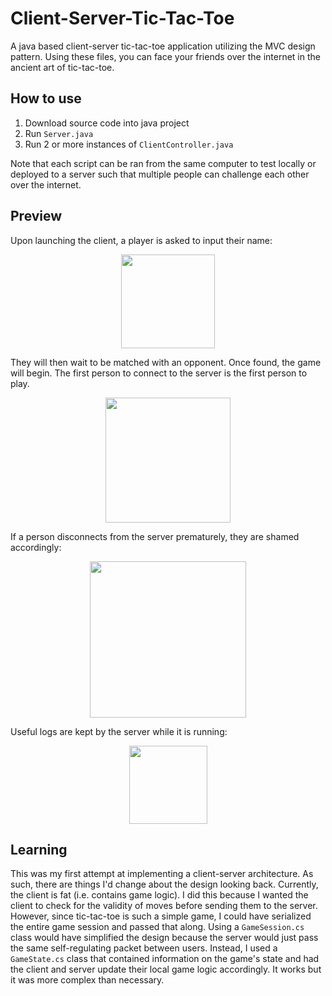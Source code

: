 # Client-Server-Tic-Tac-Toe
A java based client-server tic-tac-toe application utilizing the MVC design pattern. 
Using these files, you can face your friends over the internet in the ancient art of tic-tac-toe.

## How to use
1. Download source code into java project
2. Run `Server.java`
3. Run 2 or more instances of `ClientController.java`

Note that each script can be ran from the same computer to test locally or deployed to a server such that
multiple people can challenge each other over the internet. 

## Preview
Upon launching the client, a player is asked to input their name:
<p align="center">
<img src="https://cdn.discordapp.com/attachments/751158308236165191/771895749137924096/Screen_Shot_2020-10-30_at_18.16.56.png" height=150 />
</p>

They will then wait to be matched with an opponent. Once found, the game will begin.
The first person to connect to the server is the first person to play.
<p align="center">
<img src="https://media.giphy.com/media/p4Csz2GlROWlKMEgSe/giphy.gif" height=200 />
</p>


If a person disconnects from the server prematurely, they are shamed accordingly:
<p align="center">
<img src="https://cdn.discordapp.com/attachments/751158308236165191/771910346532192306/Screen_Shot_2020-10-30_at_19.35.32.png" height=250 />
</p>

Useful logs are kept by the server while it is running:
<p align="center">
<img src="https://media.discordapp.net/attachments/751158308236165191/771900723621003264/unknown.png" height=125 />
</p>

## Learning
This was my first attempt at implementing a client-server architecture. As such, there are things I'd change about the design looking back.
Currently, the client is fat (i.e. contains game logic). 
I did this because I wanted the client to check for the validity of moves before sending them to the server.
However, since tic-tac-toe is such a simple game, I could have serialized the entire game session and passed that along. 
Using a `GameSession.cs` class would have simplified the design because the server would just pass the same self-regulating packet between users.
Instead, I used a `GameState.cs` class that contained information on the game's state and had the client and server update their local game logic accordingly.
It works but it was more complex than necessary. 
